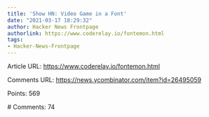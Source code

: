 ```yaml
---
title: 'Show HN: Video Game in a Font'
date: "2021-03-17 18:29:32"
author: Hacker News Frontpage
authorlink: https://www.coderelay.io/fontemon.html
tags:
- Hacker-News-Frontpage
---
```


<p>Article URL: <a href="https://www.coderelay.io/fontemon.html">https://www.coderelay.io/fontemon.html</a></p>
<p>Comments URL: <a href="https://news.ycombinator.com/item?id=26495059">https://news.ycombinator.com/item?id=26495059</a></p>
<p>Points: 569</p>
<p># Comments: 74</p>

